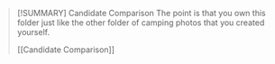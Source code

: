 
> [!SUMMARY] Candidate Comparison
> The point is that you own this folder just like the other folder of camping photos that you created yourself.
> 
> [[Candidate Comparison]]
